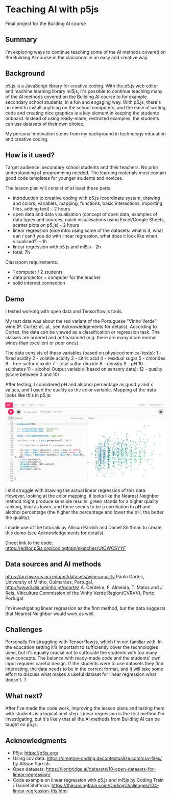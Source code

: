 
# Teaching AI with p5js

Final project for the Building AI course

## Summary

I'm exploring ways to continue teaching some of the AI methods covered on the Building AI course in the classroom in an easy and creative way. 

## Background
p5.js is a JavaScript library for creative coding. With the p5.js web editor and machine learning library ml5js, it's possible to continue teaching many of the AI methods covered on the Building AI course to for example secondary school students, in a fun and engaging way. With p5.js, there's no need to install anything on the school computers, and the ease of writing code and creating nice graphics is a key element in keeping the students onboard. 
Instead of using ready-made, restricted examples, the students can use datasets of their own choice.

My personal motivation stems from my background in technology education and creative coding. 

## How is it used?

Target audience: secondary school students and their teachers. No prior understanding of programming needed. The learning materials must contain good code templates for younger students and novices.

The lesson plan will consist of at least these parts:
* introduction to creative coding with p5.js (coordinate system, drawing and colors, variables, mapping, functions, basic interactions, importing files, adding text) - 2 hours
* open data and data visualisation (concept of open data, examples of data types and sources, quick visualisations using Excel/Google Sheets, scatter plots on p5.js) - 2 hours
* linear regression (nice intro using some of the datasets: what is it, what can / can't you do with linear regression, what does it look like when visualised?) - 1h
* linear regression with p5.js and ml5js - 2h
* total: 7h

Classroom requirements:
* 1 computer / 2 students
* data projector + computer for the teacher
* solid internet connection

## Demo

I tested working with open data and Tensorflow.js tools. 

My test data was about the red variant of the Portuguese "Vinho Verde" wine (P. Cortez et. al., see Acknowledgements for details).
According to Cortez, the data can be viewed as a classification or regression task. The classes are ordered and not balanced (e.g. there are many more normal wines than excellent or poor ones). 

The data consists of these variables (based on physicochemical tests):
1 - fixed acidity
2 - volatile acidity
3 - citric acid
4 - residual sugar
5 - chlorides
6 - free sulfur dioxide
7 - total sulfur dioxide
8 - density
9 - pH
10 - sulphates
11 - alcohol
Output variable (based on sensory data):
12 - quality (score between 0 and 10)

After testing, I considered pH and alcohol percentage as good y and x values, and I used the quality as the color variable. Mapping of the data looks like this in p5.js:

![Wine Quality](/wine_mapping.png)

I still struggle with drawing the actual linear regression of this data. However, looking at the color mapping, it looks like the Nearest Neighbor method might produce sensible results: green stands for a higher quality ranking, blue as lower, and there seems to be a correlation to pH and alcohol percentage (the higher the percentage and lower the pH, the better the quality).

I made use of the tutorials by Allison Parrish and Daniel Shiffman to create this demo (see Acknowledgements for details).

Direct link to the code:
https://editor.p5js.org/codingtrain/sketches/UtOWCSYYF

## Data sources and AI methods
https://archive.ics.uci.edu/ml/datasets/wine+quality
Paulo Cortez, University of Minho, Guimarães, Portugal, http://www3.dsi.uminho.pt/pcortez
A. Cerdeira, F. Almeida, T. Matos and J. Reis, Viticulture Commission of the Vinho Verde Region(CVRVV), Porto, Portugal

I'm investigating linear regression as the first method, but the data suggests that Nearest Neighbor would work as well. 


## Challenges

Personally I'm struggling with TensorFlow.js, which I'm not familiar with. 
In the education setting it's important to sufficiently cover the technologies used, but it's equally crucial not to suffocate the students with too many new concepts. The balance with ready-made code and the students' own input requires careful design. 
If the students were to use datasets they find interesting, the data needs to be in the correct format, and it will take some effort to discuss what makes a useful dataset for linear regression what doesn't. T

## What next?
After I've made the code work, improving the lesson plans and testing them with students is a logical next step.
Linear regression is the first method I'm investigating, but it's likely that all the AI methods from Building AI can be taught on p5.js. 


## Acknowledgments

* P5js: https://p5js.org/
* Using csv data: https://creative-coding.decontextualize.com/csv-files/ by Allison Parrish
* Open datasets: https://lionbridge.ai/datasets/10-open-datasets-for-linear-regression/ 
* Code example on linear regression with p5.js and ml5js by Coding Train / Daniel Shiffman: https://thecodingtrain.com/CodingChallenges/104-linear-regression-tfjs.html

